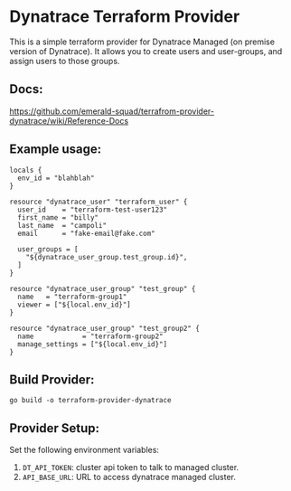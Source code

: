 # Dynatrace Terraform Provider

This is a simple terraform provider for Dynatrace Managed (on premise version of Dynatrace). It allows you to create users and user-groups, and assign users to those groups.

## Docs:

https://github.com/emerald-squad/terrafrom-provider-dynatrace/wiki/Reference-Docs

## Example usage:

```
locals {
  env_id = "blahblah"
}

resource "dynatrace_user" "terraform_user" {
  user_id    = "terraform-test-user123"
  first_name = "billy"
  last_name  = "campoli"
  email      = "fake-email@fake.com"

  user_groups = [
    "${dynatrace_user_group.test_group.id}",
  ]
}

resource "dynatrace_user_group" "test_group" {
  name   = "terraform-group1"
  viewer = ["${local.env_id}"]
}

resource "dynatrace_user_group" "test_group2" {
  name            = "terraform-group2"
  manage_settings = ["${local.env_id}"]
}
```

## Build Provider:

`go build -o terraform-provider-dynatrace`

## Provider Setup:

Set the following environment variables:

1) `DT_API_TOKEN`: cluster api token to talk to managed cluster.
2) `API_BASE_URL`: URL to access dynatrace managed cluster.

